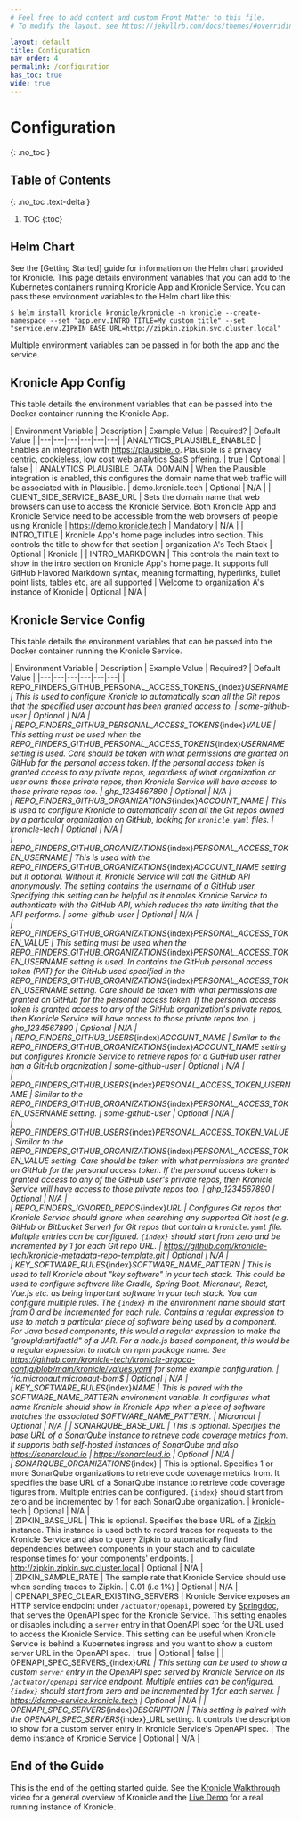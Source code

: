 ```yaml
---
# Feel free to add content and custom Front Matter to this file.
# To modify the layout, see https://jekyllrb.com/docs/themes/#overriding-theme-defaults

layout: default
title: Configuration
nav_order: 4
permalink: /configuration
has_toc: true
wide: true
---
```


# Configuration
{: .no_toc }


## Table of Contents
{: .no_toc .text-delta }

1. TOC
{:toc}


## Helm Chart

See the [Getting Started] guide for information on the Helm chart provided for Kronicle.  This page details environment
variables that you can add to the Kubernetes containers running Kronicle App and Kronicle Service.  You can pass these
environment variables to the Helm chart like this: 

```shell
$ helm install kronicle kronicle/kronicle -n kronicle --create-namespace --set "app.env.INTRO_TITLE=My custom title" --set "service.env.ZIPKIN_BASE_URL=http://zipkin.zipkin.svc.cluster.local"
```

Multiple environment variables can be passed in for both the app and the service.  


## Kronicle App Config

This table details the environment variables that can be passed into the Docker container running the Kronicle App.  

| Environment Variable | Description | Example Value | Required? | Default Value |
|---|---|---|---|---|---|
| ANALYTICS_PLAUSIBLE_ENABLED | Enables an integration with https://plausible.io.  Plausible is a privacy centric, cookieless, low cost web analytics SaaS offering. | true | Optional | false |
| ANALYTICS_PLAUSIBLE_DATA_DOMAIN | When the Plausible integration is enabled, this configures the domain name that web traffic will be associated with in Plausible. | demo.kronicle.tech | Optional | N/A |
| CLIENT_SIDE_SERVICE_BASE_URL | Sets the domain name that web browsers can use to access the Kronicle Service.  Both Kronicle App and Kronicle Service need to be accessible from the web browsers of people using Kronicle | https://demo.kronicle.tech | Mandatory | N/A |
| INTRO_TITLE | Kronicle App's home page includes intro section.  This controls the title to show for that section | organization A's Tech Stack | Optional | Kronicle |
| INTRO_MARKDOWN | This controls the main text to show in the intro section on Kronicle App's home page.  It supports full GitHub Flavored Markdown syntax, meaning formatting, hyperlinks, bullet point lists, tables etc. are all supported | Welcome to organization A's instance of Kronicle | Optional | N/A |


## Kronicle Service Config

This table details the environment variables that can be passed into the Docker container running the Kronicle Service.

| Environment Variable | Description | Example Value | Required? | Default Value |
|---|---|---|---|---|---|
| REPO_FINDERS_GITHUB_PERSONAL_ACCESS_TOKENS_{index}_USERNAME | This is used to configure Kronicle to automatically scan all the Git repos that the specified user account has been granted access to.  | some-github-user | Optional | N/A |   
| REPO_FINDERS_GITHUB_PERSONAL_ACCESS_TOKENS_{index}_VALUE | This setting must be used when the REPO_FINDERS_GITHUB_PERSONAL_ACCESS_TOKENS_{index}_USERNAME setting is used.  Care should be taken with what permissions are granted on GitHub for the personal access token.  If the personal access token is granted access to any private repos, regardless of what organization or user owns those private repos, then Kronicle Service will have access to those private repos too.  | ghp_1234567890 | Optional | N/A |   
| REPO_FINDERS_GITHUB_ORGANIZATIONS_{index}_ACCOUNT_NAME | This is used to configure Kronicle to automatically scan all the Git repos owned by a particular organization on GitHub, looking for `kronicle.yaml` files.  | kronicle-tech | Optional | N/A |   
| REPO_FINDERS_GITHUB_ORGANIZATIONS_{index}_PERSONAL_ACCESS_TOKEN_USERNAME | This is used with the REPO_FINDERS_GITHUB_ORGANIZATIONS_{index}_ACCOUNT_NAME setting but it optional.  Without it, Kronicle Service will call the GitHub API anonymously.  The setting contains the username of a GitHub user.  Specifying this setting can be helpful as it enables Kronicle Service to authenticate with the GitHub API, which reduces the rate limiting that the API performs.  | some-github-user | Optional | N/A |   
| REPO_FINDERS_GITHUB_ORGANIZATIONS_{index}_PERSONAL_ACCESS_TOKEN_VALUE | This setting must be used when the REPO_FINDERS_GITHUB_ORGANIZATIONS_{index}_PERSONAL_ACCESS_TOKEN_USERNAME setting is used.  In contains the GitHub personal access token (PAT) for the GitHub used specified in the REPO_FINDERS_GITHUB_ORGANIZATIONS_{index}_PERSONAL_ACCESS_TOKEN_USERNAME setting.  Care should be taken with what permissions are granted on GitHub for the personal access token.  If the personal access token is granted access to any of the GitHub organization's private repos, then Kronicle Service will have access to those private repos too.  | ghp_1234567890 | Optional | N/A |   
| REPO_FINDERS_GITHUB_USERS_{index}_ACCOUNT_NAME | Similar to the REPO_FINDERS_GITHUB_ORGANIZATIONS_{index}_ACCOUNT_NAME setting but configures Kronicle Service to retrieve repos for a GutHub user rather han a GitHub organization | some-github-user | Optional | N/A |   
| REPO_FINDERS_GITHUB_USERS_{index}_PERSONAL_ACCESS_TOKEN_USERNAME | Similar to the REPO_FINDERS_GITHUB_ORGANIZATIONS_{index}_PERSONAL_ACCESS_TOKEN_USERNAME setting.  | some-github-user | Optional | N/A |   
| REPO_FINDERS_GITHUB_USERS_{index}_PERSONAL_ACCESS_TOKEN_VALUE | Similar to the REPO_FINDERS_GITHUB_ORGANIZATIONS_{index}_PERSONAL_ACCESS_TOKEN_VALUE setting.  Care should be taken with what permissions are granted on GitHub for the personal access token.  If the personal access token is granted access to any of the GitHub user's private repos, then Kronicle Service will have access to those private repos too.  | ghp_1234567890 | Optional | N/A |   
| REPO_FINDERS_IGNORED_REPOS_{index}_URL | Configures Git repos that Kronicle Service should ignore when searching any supported Git host (e.g. GitHub or Bitbucket Server) for Git repos that contain a `kronicle.yaml` file.  Multiple entries can be configured.  `{index}` should start from zero and be incremented by 1 for each Git repo URL.  | https://github.com/kronicle-tech/kronicle-metadata-repo-template.git | Optional | N/A |   
| KEY_SOFTWARE_RULES_{index}_SOFTWARE_NAME_PATTERN | This is used to tell Kronicle about "key software" in your tech stack.  This could be used to configure software like Gradle, Spring Boot, Micronaut, React, Vue.js etc. as being important software in your tech stack.  You can configure multiple rules.  The `{index}` in the environment name should start from 0 and be incremented for each rule.  Contains a regular expression to use to match a particular piece of software being used by a component.  For Java based components, this would a regular expression to make the "groupId:artifactId" of a JAR.  For a node.js based component, this would be a regular expression to match an npm package name.  See https://github.com/kronicle-tech/kronicle-argocd-config/blob/main/kronicle/values.yaml for some example configuration.  | ^io.micronaut:micronaut-bom$ | Optional | N/A |   
| KEY_SOFTWARE_RULES_{index}_NAME | This is paired with the SOFTWARE_NAME_PATTERN environment variable.  It configures what name Kronicle should show in Kronicle App when a piece of software matches the associated SOFTWARE_NAME_PATTERN.  | Micronaut | Optional | N/A |
| SONARQUBE_BASE_URL | This is optional.  Specifies the base URL of a SonarQube instance to retrieve code coverage metrics from.  It supports both self-hosted instances of SonarQube and also https://sonarcloud.io | https://sonarcloud.io | Optional | N/A |   
| SONARQUBE_ORGANIZATIONS_{index} | This is optional.  Specifies 1 or more SonarQube organizations to retrieve code coverage metrics from.  It specifies the base URL of a SonarQube instance to retrieve code coverage figures from.  Multiple entries can be configured.  `{index}` should start from zero and be incremented by 1 for each SonarQube organization.  | kronicle-tech | Optional | N/A |   
| ZIPKIN_BASE_URL | This is optional.  Specifies the base URL of a [Zipkin](http://zipkin.io) instance.  This instance is used both to record traces for requests to the Kronicle Service and also to query Zipkin to automatically find dependencies between components in your stach and to calculate response times for your components' endpoints.  | http://zipkin.zipkin.svc.cluster.local | Optional | N/A |   
| ZIPKIN_SAMPLE_RATE | The sample rate that Kronicle Service should use when sending traces to Zipkin.  | 0.01 (i.e 1%) | Optional | N/A |   
| OPENAPI_SPEC_CLEAR_EXISTING_SERVERS | Kronicle Service exposes an HTTP service endpoint under `/actuator/openapi`, powered by [Springdoc](https://springdoc.org), that serves the OpenAPI spec for the Kronicle Service.  This setting enables or disables including a `server` entry in that OpenAPI spec for the URL used to access the Kronicle Service.  This setting can be useful when Kronicle Service is behind a Kubernetes ingress and you want to show a custom server URL in the OpenAPI spec. | true | Optional | false |
| OPENAPI_SPEC_SERVERS_{index}_URL | This setting can be used to show a custom `server` entry in the OpenAPI spec served by Kronicle Service on its `/actuator/openapi` service endpoint.  Multiple entries can be configured.  `{index}` should start from zero and be incremented by 1 for each server.  | https://demo-service.kronicle.tech | Optional | N/A |
| OPENAPI_SPEC_SERVERS_{index}_DESCRIPTION | This setting is paired with the OPENAPI_SPEC_SERVERS_{index}_URL setting.  It controls the description to show for a custom server entry in Kronicle Service's OpenAPI spec.  | The demo instance of Kronicle Service | Optional | N/A |


## End of the Guide

This is the end of the getting started guide.  See the [Kronicle Walkthrough](https://youtu.be/xNvoxBmMQdk) video for
a general overview of Kronicle and the [Live Demo](http://demo.kronicle.tech) for a real running instance of Kronicle.
